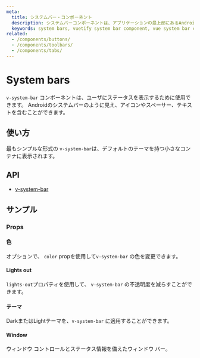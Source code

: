 ```yaml
---
meta:
  title: システムバー・コンポーネント
  description: システムバーコンポーネントは、アプリケーションの最上部にあるAndroidスタイルのステータスバーを作成します。
  keywords: system bars, vuetify system bar component, vue system bar component, android status bar, status bar
related:
  - /components/buttons/
  - /components/toolbars/
  - /components/tabs/
---
```


# System bars

`v-system-bar` コンポーネントは、ユーザにステータスを表示するために使用できます。 Androidのシステムバーのように見え、アイコンやスペーサー、テキストを含むことができます。

<entry-ad />

## 使い方

最もシンプルな形式の `v-system-bar`は、デフォルトのテーマを持つ小さなコンテナに表示されます。

<usage name="v-system-bar" />

## API

- [v-system-bar](/api/v-system-bar)

<inline-api page="components/system-bars" />

## サンプル

### Props

#### 色

オプションで、 `color` propを使用して`v-system-bar` の色を変更できます。

<example file="v-system-bar/prop-color" />

#### Lights out

`lights-out`プロパティを使用して、 `v-system-bar` の不透明度を減らすことができます。

<example file="v-system-bar/prop-lights-out" />

#### テーマ

DarkまたはLightテーマを、`v-system-bar` に適用することができます。

<example file="v-system-bar/prop-themes" />

#### Window

ウィンドウ コントロールとステータス情報を備えたウィンドウ バー。

<example file="v-system-bar/prop-window" />

<backmatter />
